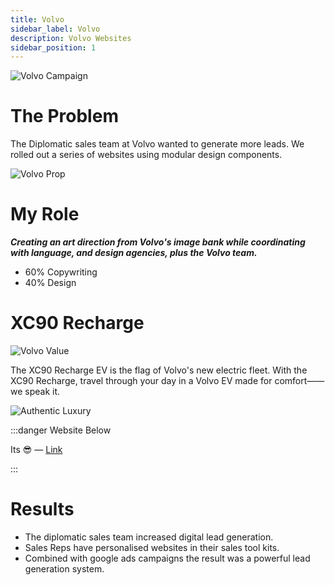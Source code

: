```yaml
---
title: Volvo
sidebar_label: Volvo
description: Volvo Websites
sidebar_position: 1
---
```


![Volvo Campaign](/img/Volvo2.png)

# The Problem
 
The Diplomatic sales team at Volvo wanted to generate more leads.
We rolled out a series of websites using modular design components. 

![Volvo Prop](/img/Volvo3.png)

# My Role 

  ***Creating an art direction from Volvo's image bank while coordinating with language, and design agencies, plus the Volvo team.***

 - 60% Copywriting
 - 40% Design

# XC90 Recharge

![Volvo Value](/img/Volvo.png)

The XC90 Recharge EV is the flag of Volvo's new electric fleet. With the XC90 Recharge, travel through your day in a Volvo EV made for comfort——we speak it.

![Authentic Luxury](/img/Volvo1.png)

:::danger Website Below

Its 😎 — [Link](https://diplomatic.volvocars.be/)

:::

# Results

- The diplomatic sales team increased digital lead generation. 
- Sales Reps have personalised websites in their sales tool kits. 
- Combined with google ads campaigns the result was a powerful lead generation system. 